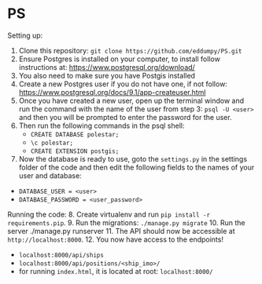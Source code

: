 # PS

Setting up:
1. Clone this repository: ``git clone https://github.com/eddumpy/PS.git``
2. Ensure Postgres is installed on your computer, to install follow instructions at: https://www.postgresql.org/download/
3. You also need to make sure you have Postgis installed
4. Create a new Postgres user if you do not have one, if not follow: https://www.postgresql.org/docs/9.1/app-createuser.html
5. Once you have created a new user, open up the terminal window and run the command with the name of the user from step 3: ``psql -U <user>`` and then you will be prompted to enter the password for the user.
6. Then run the following commands in the psql shell:
    - ``CREATE DATABASE polestar;``
    - ``\c polestar;``
    - ``CREATE EXTENSION postgis;``
7. Now the database is ready to use, goto the `settings.py` in the settings folder of the code and then edit the following fields to the names of your user and database:
 - `DATABASE_USER = <user>`
 - `DATABASE_PASSWORD = <user_password>`
 
Running the code:
8. Create virtualenv and run `pip install -r requirements.pip`.
9. Run the migrations: `./manage.py migrate`
10. Run the server ./manage.py runserver
11. The API should now be accessible at `http://localhost:8000`.
12. You now have access to the endpoints!

- `localhost:8000/api/ships`
- `localhost:8000/api/positions/<ship_imo>/`
- for running `index.html`, it is located at root:
`localhost:8000/`
